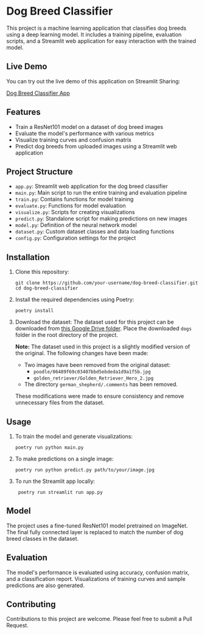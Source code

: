 # Dog Breed Classifier

This project is a machine learning application that classifies dog breeds using a deep learning model. It includes a training pipeline, evaluation scripts, and a Streamlit web application for easy interaction with the trained model.

## Live Demo

You can try out the live demo of this application on Streamlit Sharing:

[Dog Breed Classifier App](https://pentochallenge-bauticalla.streamlit.app/)

## Features

- Train a ResNet101 model on a dataset of dog breed images
- Evaluate the model's performance with various metrics
- Visualize training curves and confusion matrix
- Predict dog breeds from uploaded images using a Streamlit web application

## Project Structure

- `app.py`: Streamlit web application for the dog breed classifier
- `main.py`: Main script to run the entire training and evaluation pipeline
- `train.py`: Contains functions for model training
- `evaluate.py`: Functions for model evaluation
- `visualize.py`: Scripts for creating visualizations
- `predict.py`: Standalone script for making predictions on new images
- `model.py`: Definition of the neural network model
- `dataset.py`: Custom dataset classes and data loading functions
- `config.py`: Configuration settings for the project

## Installation

1. Clone this repository:
   ```
   git clone https://github.com/your-username/dog-breed-classifier.git
   cd dog-breed-classifier
   ```

2. Install the required dependencies using Poetry:
   ```
   poetry install
   ```

3. Download the dataset:
   The dataset used for this project can be downloaded from [this Google Drive folder](https://drive.google.com/drive/folders/1kaV8EvPKYssUryEfqV8GMj3WqtOeTM7C?usp=sharing). Place the downloaded `dogs` folder in the root directory of the project.

   **Note:** The dataset used in this project is a slightly modified version of the original. The following changes have been made:
   - Two images have been removed from the original dataset:
     - `poodle/06489f69c03407bbd5ebdeda1d9a1f5b.jpg`
     - `golden_retriever/Golden_Retriever_Hero_2.jpg`
   - The directory `german_shepherd/.comments` has been removed.

   These modifications were made to ensure consistency and remove unnecessary files from the dataset.


## Usage

1. To train the model and generate visualizations:
   ```
   poetry run python main.py
   ```

2. To make predictions on a single image:
   ```
   poetry run python predict.py path/to/your/image.jpg
   ```

3. To run the Streamlit app locally:
   ```
    poetry run streamlit run app.py
   ```

## Model

The project uses a fine-tuned ResNet101 model pretrained on ImageNet. The final fully connected layer is replaced to match the number of dog breed classes in the dataset.

## Evaluation

The model's performance is evaluated using accuracy, confusion matrix, and a classification report. Visualizations of training curves and sample predictions are also generated.

## Contributing

Contributions to this project are welcome. Please feel free to submit a Pull Request.
